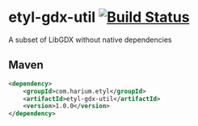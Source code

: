 # etyl-gdx-util [![Build Status](https://travis-ci.org/Harium/etyl-gdx-util.svg?branch=master)](https://travis-ci.org/Harium/etyl-gdx-util)
A subset of LibGDX without native dependencies

## Maven
```xml
<dependency>
    <groupId>com.harium.etyl</groupId>
    <artifactId>etyl-gdx-util</artifactId>
    <version>1.0.0</version>
</dependency>
```
